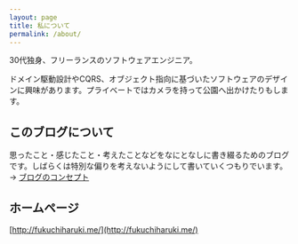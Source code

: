 ```yaml
---
layout: page
title: 私について
permalink: /about/
---
```


30代独身、フリーランスのソフトウェアエンジニア。

ドメイン駆動設計やCQRS、オブジェクト指向に基づいたソフトウェアのデザインに興味があります。プライベートではカメラを持って公園へ出かけたりもします。

このブログについて
----

思ったこと・感じたこと・考えたことなどをなにとなしに書き綴るためのブログです。しばらくは特別な偏りを考えないようにして書いていくつもりでいます。  
→ [ブログのコンセプト](/entry/blog-concept)

ホームページ
----

[http://fukuchiharuki.me/](http://fukuchiharuki.me/)
